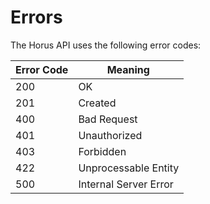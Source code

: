 # Errors

The Horus API uses the following error codes:


Error Code | Meaning
---------- | -------
200 | OK  
201 | Created
400 | Bad Request
401 | Unauthorized
403 | Forbidden
422 | Unprocessable Entity
500 | Internal Server Error
